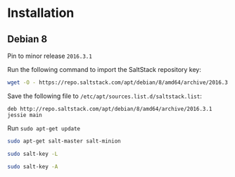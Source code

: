 # Installation

## Debian 8

Pin to minor release `2016.3.1`

Run the following command to import the SaltStack repository key:
```bash
wget -O - https://repo.saltstack.com/apt/debian/8/amd64/archive/2016.3.1/SALTSTACK-GPG-KEY.pub | sudo apt-key add -
```

Save the following file to `/etc/apt/sources.list.d/saltstack.list`:
```
deb http://repo.saltstack.com/apt/debian/8/amd64/archive/2016.3.1 jessie main
```

Run `sudo apt-get update`

```bash
sudo apt-get salt-master salt-minion
```

```bash
sudo salt-key -L

sudo salt-key -A
```
